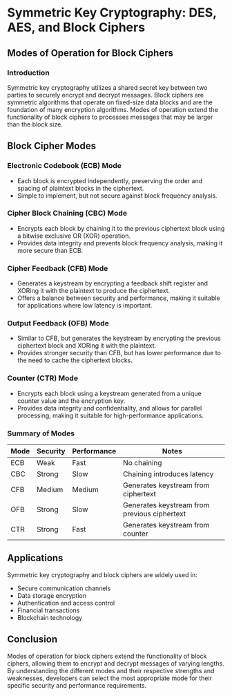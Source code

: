 # Symmetric Key Cryptography: DES, AES, and Block Ciphers

## Modes of Operation for Block Ciphers

### Introduction

Symmetric key cryptography utilizes a shared secret key between two parties to securely encrypt and decrypt messages. Block ciphers are symmetric algorithms that operate on fixed-size data blocks and are the foundation of many encryption algorithms. Modes of operation extend the functionality of block ciphers to processes messages that may be larger than the block size.

## Block Cipher Modes

### Electronic Codebook (ECB) Mode

- Each block is encrypted independently, preserving the order and spacing of plaintext blocks in the ciphertext.
- Simple to implement, but not secure against block frequency analysis.

### Cipher Block Chaining (CBC) Mode

- Encrypts each block by chaining it to the previous ciphertext block using a bitwise exclusive OR (XOR) operation.
- Provides data integrity and prevents block frequency analysis, making it more secure than ECB.

### Cipher Feedback (CFB) Mode

- Generates a keystream by encrypting a feedback shift register and XORing it with the plaintext to produce the ciphertext.
- Offers a balance between security and performance, making it suitable for applications where low latency is important.

### Output Feedback (OFB) Mode

- Similar to CFB, but generates the keystream by encrypting the previous ciphertext block and XORing it with the plaintext.
- Provides stronger security than CFB, but has lower performance due to the need to cache the ciphertext blocks.

### Counter (CTR) Mode

- Encrypts each block using a keystream generated from a unique counter value and the encryption key.
- Provides data integrity and confidentiality, and allows for parallel processing, making it suitable for high-performance applications.

### Summary of Modes

| Mode | Security | Performance | Notes |
|---|---|---|---|
| ECB | Weak | Fast | No chaining |
| CBC | Strong | Slow | Chaining introduces latency |
| CFB | Medium | Medium | Generates keystream from ciphertext |
| OFB | Strong | Slow | Generates keystream from previous ciphertext |
| CTR | Strong | Fast | Generates keystream from counter |

## Applications

Symmetric key cryptography and block ciphers are widely used in:

- Secure communication channels
- Data storage encryption
- Authentication and access control
- Financial transactions
- Blockchain technology

## Conclusion

Modes of operation for block ciphers extend the functionality of block ciphers, allowing them to encrypt and decrypt messages of varying lengths. By understanding the different modes and their respective strengths and weaknesses, developers can select the most appropriate mode for their specific security and performance requirements.

